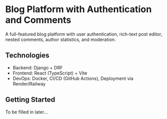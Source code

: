 # Blog Platform with Authentication and Comments

A full-featured blog platform with user authentication, rich-text post editor, nested comments, author statistics, and moderation.

## Technologies
- Backend: Django + DRF
- Frontend: React (TypeScript) + Vite
- DevOps: Docker, CI/CD (GitHub Actions), Deployment via Render/Railway

## Getting Started

To be filled in later...
